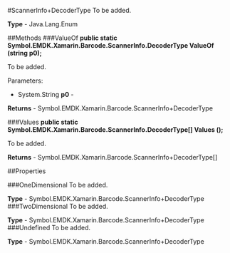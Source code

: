 #ScannerInfo+DecoderType
To be added.

**Type** - Java.Lang.Enum

##Methods
###ValueOf
**public static Symbol.EMDK.Xamarin.Barcode.ScannerInfo.DecoderType ValueOf (string p0);**

To be added.

Parameters: 

* System.String **p0** - 

**Returns** - Symbol.EMDK.Xamarin.Barcode.ScannerInfo+DecoderType

###Values
**public static Symbol.EMDK.Xamarin.Barcode.ScannerInfo.DecoderType[] Values ();**

To be added.


**Returns** - Symbol.EMDK.Xamarin.Barcode.ScannerInfo+DecoderType[]

##Properties

###OneDimensional
To be added.

**Type** - Symbol.EMDK.Xamarin.Barcode.ScannerInfo+DecoderType
###TwoDimensional
To be added.

**Type** - Symbol.EMDK.Xamarin.Barcode.ScannerInfo+DecoderType
###Undefined
To be added.

**Type** - Symbol.EMDK.Xamarin.Barcode.ScannerInfo+DecoderType


